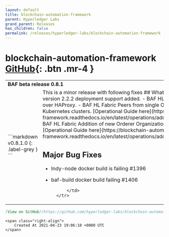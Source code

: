 ```yaml
---
layout: default
title: blockchain-automation-framework
parent: Hyperledger Labs
grand_parent: Releases
has_children: false
permalink: /releases/hyperledger-labs/blockchain-automation-framework
---
```


# blockchain-automation-framework <span class="fs-3 right-align">[GitHub](https://github.com/hyperledger-labs/blockchain-automation-framework){: .btn .mr-4 }</span>


<div>
    <table>
        <tr>
            <td colspan="2">
                <b>
                    BAF beta release 0.8.1
                </b>
            </td>
        </tr>
        <tr>
            <td>
```markdown
v0.8.1.0
{: .label-grey }
```
            </td>
            <td>
                This is a minor release with following fixes
## What's new in BAF
- BAF HL Fabric version 2.2.2 deployment support added. 
- BAF HL Fabric CA Servers are available over HAProxy.
- BAF HL Fabric Peers from single Organization can span multiple Kubernetes clusters. [Operational Guide here](https://blockchain-automation-framework.readthedocs.io/en/latest/operations/adding_new_peer_fabric.html)
- BAF HL Fabric Addition of new Orderer Organization for RAFT (Fabric 2.2.2 only)[Operational Guide here](https://blockchain-automation-framework.readthedocs.io/en/latest/operations/adding_new_ordererorg_fabric.html).

## Major Bug Fixes
- Indy-node docker build is failing #1396
- baf-build docker build failing #1406




            </td>
        </tr>
    </table>

```markdown
[View on GitHub](https://github.com/hyperledger-labs/blockchain-automation-framework/releases/tag/v0.8.1.0){: .btn }
```
    <span class="right-align">
        Created At 2021-04-23 19:06:10 +0000 UTC
    </span>
</div>

